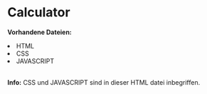 # Calculator

<b>Vorhandene Dateien:</b>
<li>HTML</li>
<li>CSS</li>
<li>JAVASCRIPT</li><br>
<p><b>Info:</b> CSS und JAVASCRIPT sind in dieser HTML datei inbegriffen.</p>

